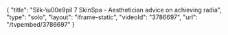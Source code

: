 {
    "title": "Silk-\u00e9pil 7 SkinSpa - Aesthetician advice on achieving radia",
    "type": "solo",
    "layout": "iframe-static",
    "videoId": "3786697",
    "url": "\/tvpembed\/3786697"
}